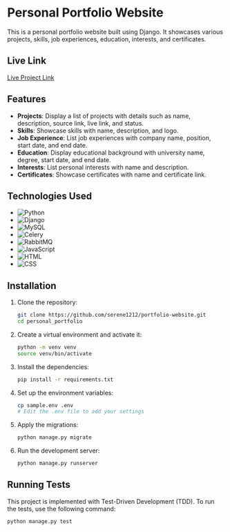# Personal Portfolio Website

This is a personal portfolio website built using Django. It showcases various projects, skills, job experiences, education, interests, and certificates.

## Live Link
[Live Project Link]([#](https://arshia1212.eu.pythonanywhere.com/)) 

## Features
- **Projects**: Display a list of projects with details such as name, description, source link, live link, and status.
- **Skills**: Showcase skills with name, description, and logo.
- **Job Experience**: List job experiences with company name, position, start date, and end date.
- **Education**: Display educational background with university name, degree, start date, and end date.
- **Interests**: List personal interests with name and description.
- **Certificates**: Showcase certificates with name and certificate link.

## Technologies Used
- ![Python](https://img.shields.io/badge/Python-3776AB?style=for-the-badge&logo=python&logoColor=white)
- ![Django](https://img.shields.io/badge/Django-092E20?style=for-the-badge&logo=django&logoColor=white)
- ![MySQL](https://img.shields.io/badge/MySQL-4479A1?style=for-the-badge&logo=mysql&logoColor=white)
- ![Celery](https://img.shields.io/badge/Celery-37814A?style=for-the-badge&logo=celery&logoColor=white)
- ![RabbitMQ](https://img.shields.io/badge/RabbitMQ-FF6600?style=for-the-badge&logo=rabbitmq&logoColor=white)
- ![JavaScript](https://img.shields.io/badge/JavaScript-F7DF1E?style=for-the-badge&logo=javascript&logoColor=black)
- ![HTML](https://img.shields.io/badge/HTML5-E34F26?style=for-the-badge&logo=html5&logoColor=white)
- ![CSS](https://img.shields.io/badge/CSS3-1572B6?style=for-the-badge&logo=css3&logoColor=white)
## Installation
1. Clone the repository:
    ```bash
    git clone https://github.com/serene1212/portfolio-website.git
    cd personal_portfolio
    ```

2. Create a virtual environment and activate it:
    ```bash
    python -m venv venv
    source venv/bin/activate
    ```

3. Install the dependencies:
    ```bash
    pip install -r requirements.txt
    ```

4. Set up the environment variables:
    ```bash
    cp sample.env .env
    # Edit the .env file to add your settings
    ```

5. Apply the migrations:
    ```bash
    python manage.py migrate
    ```

6. Run the development server:
    ```bash
    python manage.py runserver
    ```

## Running Tests
This project is implemented with Test-Driven Development (TDD). To run the tests, use the following command:
```bash
python manage.py test
